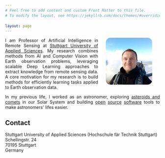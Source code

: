 ```yaml
---
# Feel free to add content and custom Front Matter to this file.
# To modify the layout, see https://jekyllrb.com/docs/themes/#overriding-theme-defaults

layout: page
---
```


<p align="justify">
<img src="/images/moi.jpg" alt="C'est moi" class="img-circle"
align="right" hspace="25" height="30%" width="30%" style="border-radius: 10%;">
I am Professor of Artificial Intelligence in Remote Sensing
at <a href="http://www.hft-stuttgart.de">Stuttgart University of Applied Sciences</a>. My research 
combines methods from AI and Computer Vision with Earth observation problems,
leveraging scalable Deep Learning approaches to extract knowledge
from remote sensing data. A core motivation for my research is to build methods for efficiently learning tasks applied to
Earth observation data.


<p align="justify">In my previous life, I worked as an astronomer,
exploring <a href="https://ssd.jpl.nasa.gov/tools/sbdb_lookup.html#/?sstr=mommert&view=OPD">asteroids and comets</a> 
in our Solar System and building
<a href="https://sbpy.org/">open</a>
<a href="https://github.com/mommermi/photometrypipeline">source</a>
<a href="https://astroquery.readthedocs.io/en/latest/">software</a>
tools to make astronomers' lifes easier.</p>


<h2>Contact</h2>

<p>Stuttgart University of Applied Sciences (Hochschule f&auml;r Technik Stuttgart)
<br>Schellingstr. 24
<br>70195 Stuttgart
<br>Germany</p>